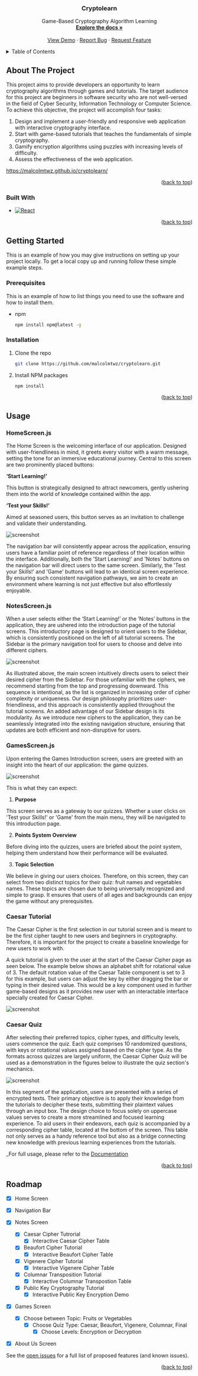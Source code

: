 <!-- Improved compatibility of back to top link: See: https://github.com/othneildrew/Best-README-Template/pull/73 -->
<a name="readme-top"></a>
<!--
*** Thanks for checking out the Best-README-Template. If you have a suggestion
*** that would make this better, please fork the repo and create a pull request
*** or simply open an issue with the tag "enhancement".
*** Don't forget to give the project a star!
*** Thanks again! Now go create something AMAZING! :D
-->



<!-- PROJECT SHIELDS -->
<!--
*** I'm using markdown "reference style" links for readability.
*** Reference links are enclosed in brackets [ ] instead of parentheses ( ).
*** See the bottom of this document for the declaration of the reference variables
*** for contributors-url, forks-url, etc. This is an optional, concise syntax you may use.
*** https://www.markdownguide.org/basic-syntax/#reference-style-links
-->

<!-- PROJECT LOGO -->
<h3 align="center">Cryptolearn</h3>

  <p align="center">
    Game-Based Cryptography Algorithm Learning
    <br />
    <a href="https://github.com/malcolmtwz/cryptolearn"><strong>Explore the docs »</strong></a>
    <br />
    <br />
    <a href="https://malcolmtwz.github.io/cryptolearn/">View Demo</a>
    ·
    <a href="https://github.com/malcolmtwz/cryptolearn/issues/new?labels=bug&template=bug-report---.md">Report Bug</a>
    ·
    <a href="https://github.com/malcolmtwz/cryptolearn/issues/new?labels=enhancement&template=feature-request---.md">Request Feature</a>
  </p>
</div>



<!-- TABLE OF CONTENTS -->
<details>
  <summary>Table of Contents</summary>
  <ol>
    <li>
      <a href="#about-the-project">About The Project</a>
      <ul>
        <li><a href="#built-with">Built With</a></li>
      </ul>
    </li>
    <li>
      <a href="#getting-started">Getting Started</a>
      <ul>
        <li><a href="#prerequisites">Prerequisites</a></li>
        <li><a href="#installation">Installation</a></li>
      </ul>
    </li>
    <li><a href="#usage">Usage</a></li>
    <li><a href="#roadmap">Roadmap</a></li>
  </ol>
</details>



<!-- ABOUT THE PROJECT -->
## About The Project

This project aims to provide developers an opportunity to learn cryptography algorithms through games and tutorials. The target audience for this project are beginners in software security who are not well-versed in the field of Cyber Security, Information Technology or Computer Science. To achieve this objective, the project will accomplish four tasks:
1. Design and implement a user-friendly and responsive web application with interactive cryptography interface.
2. Start with game-based tutorials that teaches the fundamentals of simple cryptography.
3. Gamify encryption algorithms using puzzles with increasing levels of difficulty.
4. Assess the effectiveness of the web application.

https://malcolmtwz.github.io/cryptolearn/

<p align="right">(<a href="#readme-top">back to top</a>)</p>


### Built With
* [![React][React.js]][React-url]

<p align="right">(<a href="#readme-top">back to top</a>)</p>



<!-- GETTING STARTED -->
## Getting Started

This is an example of how you may give instructions on setting up your project locally.
To get a local copy up and running follow these simple example steps.

### Prerequisites

This is an example of how to list things you need to use the software and how to install them.
* npm
  ```sh
  npm install npm@latest -g
  ```

### Installation

1. Clone the repo
   ```sh
   git clone https://github.com/malcolmtwz/cryptolearn.git
   ```
2. Install NPM packages
   ```sh
   npm install
   ```

<p align="right">(<a href="#readme-top">back to top</a>)</p>



<!-- USAGE EXAMPLES -->
## Usage

### HomeScreen.js
The Home Screen is the welcoming interface of our application. Designed with user-friendliness in mind, it greets every visitor with a warm message, setting the tone for an immersive educational journey. 
Central to this screen are two prominently placed buttons:

**‘Start Learning!’**

This button is strategically designed to attract newcomers, gently ushering them into the world of knowledge contained within the app.

**‘Test your Skills!’**

Aimed at seasoned users, this button serves as an invitation to challenge and validate their understanding.

![screenshot](/screenshots/homeScreen.png)

The navigation bar will consistently appear across the application, ensuring users have a familiar point of reference regardless of their location within the interface. Additionally, both the 'Start Learning!' and 'Notes' buttons on the navigation bar will direct users to the same screen. Similarly, the 'Test your Skills!' and 'Game' buttons will lead to an identical screen experience. By ensuring such consistent navigation pathways, we aim to create an environment where learning is not just effective but also effortlessly enjoyable.

### NotesScreen.js

When a user selects either the ‘Start Learning!’ or the ‘Notes’ buttons in the application, they are ushered into the introduction page of the tutorial screens. This introductory page is designed to orient users to the Sidebar, which is consistently positioned on the left of all tutorial screens. The Sidebar is the primary navigation tool for users to choose and delve into different ciphers.  

![screenshot](/screenshots/tutorialScreen.png)

As illustrated above, the main screen intuitively directs users to select their desired cipher from the Sidebar. For those unfamiliar with the ciphers, we recommend starting from the top and progressing downward. This sequence is intentional, as the list is organized in increasing order of cipher complexity or uniqueness. Our design philosophy prioritizes user-friendliness, and this approach is consistently applied throughout the tutorial screens.
An added advantage of our Sidebar design is its modularity. As we introduce new ciphers to the application, they can be seamlessly integrated into the existing navigation structure, ensuring that updates are both efficient and non-disruptive for users.

### GamesScreen.js

Upon entering the Games Introduction screen, users are greeted with an insight into the heart of our application: the game quizzes. 

![screenshot](/screenshots/gameScreen.png)

This is what they can expect:

1) **Purpose**

This screen serves as a gateway to our quizzes. Whether a user clicks on 'Test your Skills!' or 'Game' from the main menu, they will be navigated to this introduction page.

2) **Points System Overview**

Before diving into the quizzes, users are briefed about the point system, helping them understand how their performance will be evaluated.

3) **Topic Selection**

We believe in giving our users choices. Therefore, on this screen, they can select from two distinct topics for their quiz: fruit names and vegetables names. These topics are chosen due to being universally recognized and simple to grasp. It ensures that users of all ages and backgrounds can enjoy the game without any prerequisites.

### Caesar Tutorial

The Caesar Cipher is the first selection in our tutorial screen and is meant to be the first cipher taught to new users and beginners in cryptography. Therefore, it is important for the project to create a baseline knowledge for new users to work with.

A quick tutorial is given to the user at the start of the Caesar Cipher page as seen below. The example below shows an alphabet shift for rotational value of 3. The default rotation value of the Caesar Table component is set to 3 for this example, but users can adjust the key by either dragging the bar or typing in their desired value. This would be a key component used in further game-based designs as it provides new user with an interactable interface specially created for Caesar Cipher. 

![screenshot](/screenshots/caesarCipher.png)


### Caesar Quiz

After selecting their preferred topics, cipher types, and difficulty levels, users commence the quiz. Each quiz comprises 10 randomized questions, with keys or rotational values assigned based on the cipher type. As the formats across quizzes are largely uniform, the Caesar Cipher Quiz will be used as a demonstration in the figures below to illustrate the quiz section's mechanics.

![screenshot](/screenshots/caesarQuiz.png)

In this segment of the application, users are presented with a series of encrypted texts. Their primary objective is to apply their knowledge from the tutorials to decipher these texts, submitting their plaintext values through an input box. The design choice to focus solely on uppercase values serves to create a more streamlined and focused learning experience. To aid users in their endeavors, each quiz is accompanied by a corresponding cipher table, located at the bottom of the screen. This table not only serves as a handy reference tool but also as a bridge connecting new knowledge with previous learning experiences from the tutorials.

_For full usage, please refer to the [Documentation](documentation/FYP_report_u2022160e)

<p align="right">(<a href="#readme-top">back to top</a>)</p>



<!-- ROADMAP -->
## Roadmap

- [x] Home Screen
- [x] Navigation Bar
- [x] Notes Screen
  - [x] Caesar Cipher Tutrorial
    - [x] Interactive Caesar Cipher Table
  - [x] Beaufort Cipher Tutorial
    - [x] Interactive Beaufort Cipher Table
  - [x] Vigenere Cipher Tutorial
    - [x] Interactive Vigenere Cipher Table
  - [x] Columnar Transposition Tutorial
    - [x] Interactive Columnar Transpostion Table
  - [x] Public Key Cryptography Tutorial
    - [x] Interactive Public Key Encryption Demo
- [x] Games Screen
  - [x] Choose between Topic: Fruits or Vegetables
    - [x] Choose Quiz Type: Caesar, Beaufort, Vigenere, Columnar, Final
      - [x] Choose Levels: Encryption or Decryption
- [x] About Us Screen
    

See the [open issues](https://github.com/malcolmtwz/cryptolearn/issues) for a full list of proposed features (and known issues).

<p align="right">(<a href="#readme-top">back to top</a>)</p>



<!-- MARKDOWN LINKS & IMAGES -->
<!-- https://www.markdownguide.org/basic-syntax/#reference-style-links -->
[contributors-shield]: https://img.shields.io/github/contributors/malcolmtwz/cryptolearn.svg?style=for-the-badge
[contributors-url]: https://github.com/malcolmtwz/cryptolearn/graphs/contributors
[forks-shield]: https://img.shields.io/github/forks/malcolmtwz/cryptolearn.svg?style=for-the-badge
[forks-url]: https://github.com/malcolmtwz/cryptolearn/network/members
[stars-shield]: https://img.shields.io/github/stars/malcolmtwz/cryptolearn.svg?style=for-the-badge
[stars-url]: https://github.com/malcolmtwz/cryptolearn/stargazers
[issues-shield]: https://img.shields.io/github/issues/malcolmtwz/cryptolearn.svg?style=for-the-badge
[issues-url]: https://github.com/malcolmtwz/cryptolearn/issues
[license-shield]: https://img.shields.io/github/license/malcolmtwz/cryptolearn.svg?style=for-the-badge
[license-url]: https://github.com/malcolmtwz/cryptolearn/blob/master/LICENSE.txt
[linkedin-shield]: https://img.shields.io/badge/-LinkedIn-black.svg?style=for-the-badge&logo=linkedin&colorB=555
[linkedin-url]: https://linkedin.com/in/malcolmtwz
[product-screenshot]: images/screenshot.png
[Next.js]: https://img.shields.io/badge/next.js-000000?style=for-the-badge&logo=nextdotjs&logoColor=white
[Next-url]: https://nextjs.org/
[React.js]: https://img.shields.io/badge/React-20232A?style=for-the-badge&logo=react&logoColor=61DAFB
[React-url]: https://reactjs.org/
[Vue.js]: https://img.shields.io/badge/Vue.js-35495E?style=for-the-badge&logo=vuedotjs&logoColor=4FC08D
[Vue-url]: https://vuejs.org/
[Angular.io]: https://img.shields.io/badge/Angular-DD0031?style=for-the-badge&logo=angular&logoColor=white
[Angular-url]: https://angular.io/
[Svelte.dev]: https://img.shields.io/badge/Svelte-4A4A55?style=for-the-badge&logo=svelte&logoColor=FF3E00
[Svelte-url]: https://svelte.dev/
[Laravel.com]: https://img.shields.io/badge/Laravel-FF2D20?style=for-the-badge&logo=laravel&logoColor=white
[Laravel-url]: https://laravel.com
[Bootstrap.com]: https://img.shields.io/badge/Bootstrap-563D7C?style=for-the-badge&logo=bootstrap&logoColor=white
[Bootstrap-url]: https://getbootstrap.com
[JQuery.com]: https://img.shields.io/badge/jQuery-0769AD?style=for-the-badge&logo=jquery&logoColor=white
[JQuery-url]: https://jquery.com 

